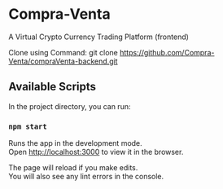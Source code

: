 # Compra-Venta

A Virtual Crypto Currency Trading Platform (frontend)

Clone using Command: git clone https://github.com/Compra-Venta/compraVenta-backend.git

## Available Scripts

In the project directory, you can run:

### `npm start`

Runs the app in the development mode.\
Open [http://localhost:3000](http://localhost:3000) to view it in the browser.

The page will reload if you make edits.\
You will also see any lint errors in the console.

